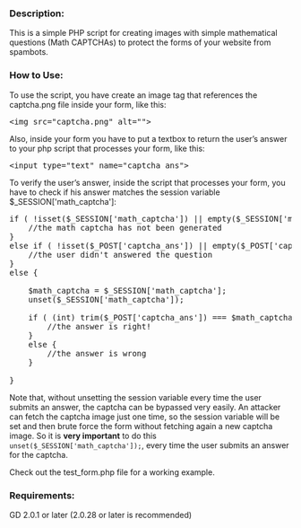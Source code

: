 <html>
<head>
<meta http-equiv="Content-Type" content="text/html; charset=UTF-8">
</head>

<body>

<h3>Description:</h3>
<p>
This is a simple PHP script for creating images with simple mathematical questions (Math CAPTCHAs) to protect the forms of your website from spambots.
</p>


<h3>How to Use:</h3>

<p>
To use the script, you have create an image tag that references the captcha.png file inside your form, like this:

<pre>
&lt;img src="captcha.png" alt=""&gt;
</pre>

</p>

<p>
Also, inside your form you have to put a textbox to return the user’s answer to your php script that processes your form, like this:

<pre>
&lt;input type="text" name="captcha_ans"&gt;
</pre>

</p>

<p>
To verify the user’s answer, inside the script that processes your form, you have to check if his answer matches the session variable $_SESSION['math_captcha']:

<pre>
if ( !isset($_SESSION['math_captcha']) || empty($_SESSION['math_captcha']) ) {
	//the math captcha has not been generated
}
else if ( !isset($_POST['captcha_ans']) || empty($_POST['captcha_ans']) ) {
	//the user didn't answered the question
}
else {

	$math_captcha = $_SESSION['math_captcha'];
	unset($_SESSION['math_captcha']);
	
	if ( (int) trim($_POST['captcha_ans']) === $math_captcha ) {
		//the answer is right!
	}
	else {
		//the answer is wrong
	}
	
}
</pre>

Note that, without unsetting the session variable every time the user submits an answer, the captcha can be bypassed very easily. 
An attacker can fetch the captcha image just one time, so the session variable will be set and then brute force the form without 
fetching again a new captcha image. So it is <strong>very important</strong> to do this <code>unset($_SESSION['math_captcha']);</code>, 
every time the user submits an answer for the captcha.
</p>

<p>
Check out the test_form.php file for a working example.
</p>


<h3>Requirements:</h3>
<p>
GD 2.0.1 or later (2.0.28 or later is recommended)
</p>
</body>
</html>